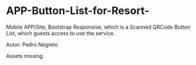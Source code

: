# APP-Button-List-for-Resort-
Mobile APP/Site, Bootstrap Responsive, which is a Scanned QRCode Button List, which guests access to use the service.

Autor: Pedro Negreto

Assets missing.
